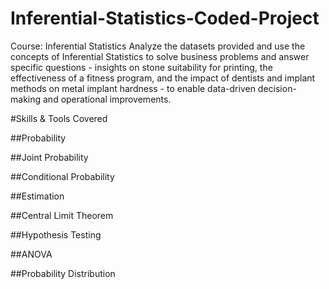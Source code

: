 # Inferential-Statistics-Coded-Project

Course: Inferential Statistics
Analyze the datasets provided and use the concepts of Inferential Statistics to solve business problems and answer specific questions - insights on stone suitability for printing, the effectiveness of a fitness program, and the impact of dentists and implant methods on metal implant hardness - to enable data-driven decision-making and operational improvements.

#Skills & Tools Covered


##Probability

##Joint Probability

##Conditional Probability

##Estimation

##Central Limit Theorem

##Hypothesis Testing

##ANOVA

##Probability Distribution
